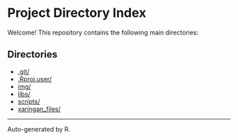 # Project Directory Index

Welcome! This repository contains the following main directories:

## Directories

- [.git/](./.git/)
- [.Rproj.user/](./.Rproj.user/)
- [img/](./img/)
- [libs/](./libs/)
- [scripts/](./scripts/)
- [xaringan_files/](./xaringan_files/)

---

Auto-generated by R.
